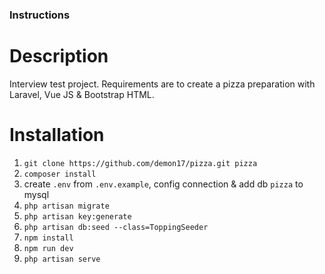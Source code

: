 ### Instructions

# Description
Interview test project. 
Requirements are to create a pizza preparation with Laravel, Vue JS & Bootstrap HTML.

# Installation

1. `git clone https://github.com/demon17/pizza.git pizza`
1. `composer install`
1. create `.env` from `.env.example`, config connection & add db `pizza` to mysql
1. `php artisan migrate`   
1. `php artisan key:generate`   
1. `php artisan db:seed --class=ToppingSeeder`   
1. `npm install`
1. `npm run dev`
1. `php artisan serve`
